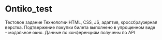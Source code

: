# Ontiko_test
Тестовое задание
Технологии HTML, CSS, JS, адаптив, кроссбраузерная верстка. Подтвержение покупки билета выполнено в упрощенном виде - модальное окно.
Данные по конференциям получены по API
